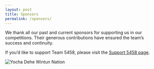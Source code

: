 ```yaml
---
layout: post
title: Sponsors
permalink: /sponsors/
---
```


We thank all our past and current sponsors for supporting us in our competitions. Their generous contributions have ensured the team’s success and continuity.

If you’d like to support Team 5458, please visit the [Support 5458 page](/support/).

![Yocha Dehe Wintun Nation]({{{site.baseurl}}}/images/sponsors/yocha-dehe.png "Yocha Dehe Wintun Nation")

